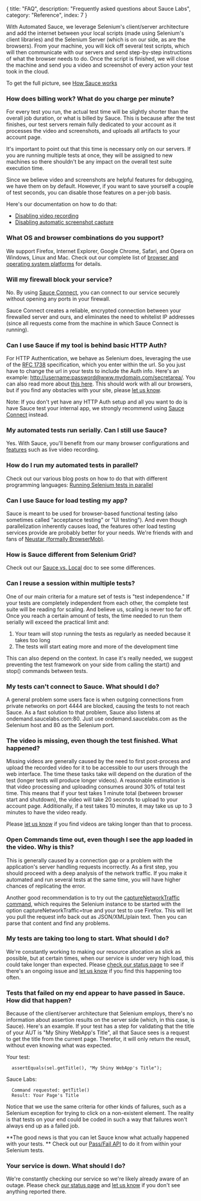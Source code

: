 {
  title: "FAQ",
  description: "Frequently asked questions about Sauce Labs",
  category: "Reference",
  index: 7
}

With Automated Sauce, we leverage Selenium's client/server architecture and add the internet between your local scripts (made using Selenium's client libraries) and the Selenium Server (which is on our side, as are the browsers). From your machine, you will kick off several test scripts, which will then communicate with our servers and send step-by-step instructions of what the browser needs to do. Once the script is finished, we will close the machine and send you a video and screenshot of every action your test took in the cloud.

To get the full picture, see [How Sauce works](https://saucelabs.com/docs/sauce-vs-local)

### How does billing work? What do you charge per minute?

For every test you run, the actual test time will be slightly shorter than the overall job duration, or what is billed by Sauce. This is because after the test finishes, our test servers remain fully dedicated to your account as it processes the video and screenshots, and uploads all artifacts to your account page.

It's important to point out that this time is necessary only on our servers. If you are running multiple tests at once, they will be assigned to new machines so there shouldn't be any impact on the overall test suite execution time.

Since we believe video and screenshots are helpful features for debugging, we have them on by default. However, if you want to save yourself a couple of test seconds, you can disable those features on a per-job basis.

Here's our documentation on how to do that:

- [Disabling video recording](/reference/test-configuration/#disabling-video-recording)
- [Disabling automatic screenshot capture](/reference/test-configuration/#disabling-step-by-step-screenshots)

### What OS and browser combinations do you support?

We support Firefox, Internet Explorer, Google Chrome, Safari, and Opera on Windows, Linux and Mac. Check out our complete list of [browser and operating system platforms](https://saucelabs.com/platforms) for details.

### Will my firewall block your service?

No. By using [Sauce Connect](/reference/sauce-connect), you can connect to our service securely without opening any ports in your firewall.

Sauce Connect creates a reliable, encrypted connection between your firewalled server and ours, and eliminates the need to whitelist IP addresses (since all requests come from the machine in which Sauce Connect is running).

### Can I use Sauce if my tool is behind basic HTTP Auth?

For HTTP Authentication, we behave as Selenium does, leveraging the use of the [RFC 1738](http://freesoft.org/CIE/RFC/1738/7.htm) specification, which you enter within the url. So you just have to change the url in your tests to include the Auth info. Here's an example: [http://username:password@www.mydomain.com/secretarea/](http://username:password@www.mydomain.com/secretarea/). You can also read more about [this here](http://wiki.openqa.org/display/SEL/Selenium%2BCore%2BFAQ#SeleniumCoreFAQ-HowdoIuseSeleniumtologintositesthatrequireHTTPbasicauthentication%28wherethebrowsermakesamodaldialogaskingforcredentials%29%3F). This should work with all our browsers, but if you find any obstacles with your site, please [let us know](mailto:help@saucelabs.com).

Note: If you don't yet have any HTTP Auth setup and all you want to do is have Sauce test your internal app, we strongly recommend using [Sauce Connect](/reference/sauce-connect) instead.

### My automated tests run serially. Can I still use Sauce?

Yes. With Sauce, you'll benefit from our many browser configurations and [features](https://saucelabs.com/features) such as live video recording.

### How do I run my automated tests in parallel?

Check out our various blog posts on how to do that with different programming languages: [ Running Selenium tests in parallel](http://sauceio.com/index.php/tag/parallel-testing/)

### Can I use Sauce for load testing my app?

Sauce is meant to be used for browser-based functional testing (also sometimes called "acceptance testing" or "UI testing"). And even though parallelization inherently causes load, the features other load testing services provide are probably better for your needs. We're friends with and fans of [Neustar (formally BrowserMob)](http://www.neustar.biz/enterprise/web-performance).

### How is Sauce different from Selenium Grid?

Check out our [Sauce vs. Local](https://saucelabs.com/docs/sauce-vs-local) doc to see some differences.

### Can I reuse a session within multiple tests?

One of our main criteria for a mature set of tests is "test independence." If your tests are completely independent from each other, the complete test suite will be reading for scaling. And believe us, scaling is never too far off. Once you reach a certain amount of tests, the time needed to run them serially will exceed the practical limit and:

  1. Your team will stop running the tests as regularly as needed because it takes too long
  2. The tests will start eating more and more of the development time

This can also depend on the context. In case it's really needed, we suggest preventing the test framework on your side from calling the start() and stop() commands between tests.

### My tests can't connect to Sauce. What should I do?

A general problem some users face is when outgoing connections from private networks on port 4444 are blocked, causing the tests to not reach Sauce. As a fast solution to that problem, Sauce also listens at ondemand.saucelabs.com:80. Just use ondemand.saucelabs.com as the Selenium host and 80 as the Selenium port.

### The video is missing, even though the test finished. What happened?

Missing videos are generally caused by the need to first post-process and upload the recorded video for it to be accessible to our users through the web interface. The time these tasks take will depend on the duration of the test (longer tests will produce longer videos). A reasonable estimation is that video processing and uploading consumes around 30% of total test time. This means that if your test takes 1 minute total (between browser start and shutdown), the video will take 20 seconds to upload to your account page. Additionally, if a test takes 10 minutes, it may take us up to 3 minutes to have the video ready.

Please [let us know](http://support.saucelabs.com/forums) if you find videos are taking longer than that to process.

### Open Commands time out, even though I see the app loaded in the video. Why is this?

This is generally caused by a connection gap or a problem with the application's server handling requests incorrectly. As a first step, you should proceed with a deep analysis of the network traffic. If you make it automated and run several tests at the same time, you will have higher chances of replicating the error.

Another good recommendation is to try out the [captureNetworkTraffic command](http://stackoverflow.com/questions/5103127/can-selenium-monitor-xhr-requests), which requires the Selenium instance to be started with the option captureNetworkTraffic=true and your test to use Firefox. This will let you pull the request info back out as JSON/XML/plain text. Then you can parse that content and find any problems.

### My tests are taking too long to start. What should I do?

We're constantly working to making our resource allocation as slick as possible, but at certain times, when our service is under very high load, this could take longer than expected. Please [check our status page](http://status.saucelabs.com) to see if there's an ongoing issue and [let us know](http://support.saucelabs.com/forums) if you find this happening too often.

### Tests that failed on my end appear to have passed in Sauce. How did that happen?

Because of the client/server architecture that Selenium employs, there's no information about assertion results on the server side (which, in this case, is Sauce). Here's an example. If your test has a step for validating that the title of your AUT is "My Shiny WebApp's Title", all that Sauce sees is a request to get the title from the current page. Therefor, it will only return the result, without even knowing what was expected.

Your test:


      assertEquals(sel.getTitle(), "My Shiny WebApp's Title");


Sauce Labs:


      Command requested: getTitle()
      Result: Your Page's Title


Notice that we use the same criteria for other kinds of failures, such as a Selenium exception for trying to click on a non-existent element. The reality is that tests on your end could be coded in such a way that failures won't always end up as a failed job.

**The good news is that you can let Sauce know what actually happened with your tests. ** Check out our [Pass/Fail API](/reference/test-configuration/#recording-pass-fail-status) to do it from within your Selenium tests.

### Your service is down. What should I do?

We're constantly checking our service so we're likely already aware of an outage. Please check [our status page](http://status.saucelabs.com) and [let us know](http://support.saucelabs.com/forums) if you don't see anything reported there.
  